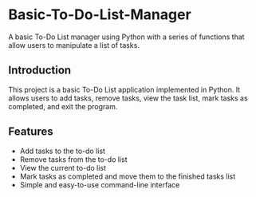 # Basic-To-Do-List-Manager

A basic To-Do List manager using Python with a series of functions that allow users to manipulate a list of tasks.
## Introduction

This project is a basic To-Do List application implemented in Python. It allows users to add tasks, remove tasks, view the task list, mark tasks as completed, and exit the program.

## Features

- Add tasks to the to-do list
- Remove tasks from the to-do list
- View the current to-do list
- Mark tasks as completed and move them to the finished tasks list
- Simple and easy-to-use command-line interface

 
